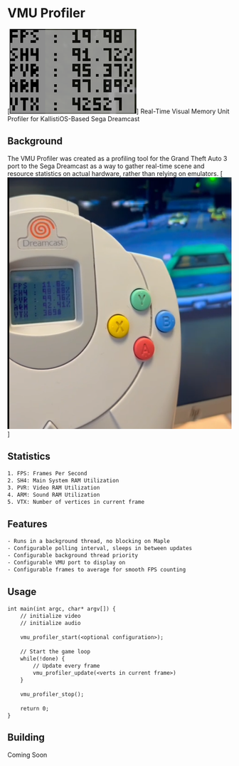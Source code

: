 # VMU Profiler
[<img src="images/closeup.png">]
Real-Time Visual Memory Unit Profiler for KallistiOS-Based Sega Dreamcast

## Background
The VMU Profiler was created as a profiling tool for the Grand Theft Auto 3 port to the Sega Dreamcast as a way to gather real-time scene and resource statistics on actual hardware, rather than relying on emulators.
[<img src="images/gta3.png">]

## Statistics
    1. FPS: Frames Per Second
    2. SH4: Main System RAM Utilization
    3. PVR: Video RAM Utilization
    4. ARM: Sound RAM Utilization
    5. VTX: Number of vertices in current frame

## Features
    - Runs in a background thread, no blocking on Maple
    - Configurable polling interval, sleeps in between updates
    - Configurable background thread priority
    - Configurable VMU port to display on
    - Configurable frames to average for smooth FPS counting

## Usage
    int main(int argc, char* argv[]) {
        // initialize video
        // initialize audio

        vmu_profiler_start(<optional configuration>);

        // Start the game loop
        while(!done) {
            // Update every frame
            vmu_profiler_update(<verts in current frame>)
        }

        vmu_profiler_stop();

        return 0;
    }

## Building
Coming Soon
